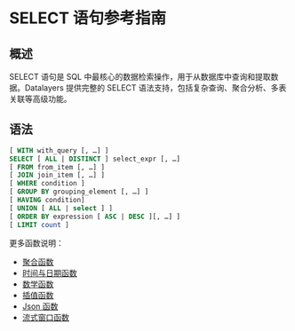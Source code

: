 # SELECT 语句参考指南

## 概述
SELECT 语句是 SQL 中最核心的数据检索操作，用于从数据库中查询和提取数据。Datalayers 提供完整的 SELECT 语法支持，包括复杂查询、聚合分析、多表关联等高级功能。

## 语法

```SQL
[ WITH with_query [, …] ]
SELECT [ ALL | DISTINCT ] select_expr [, …]
[ FROM from_item [, …] ]
[ JOIN join_item [, …] ]
[ WHERE condition ]
[ GROUP BY grouping_element [, …] ]
[ HAVING condition]
[ UNION [ ALL | select ] ]
[ ORDER BY expression [ ASC | DESC ][, …] ]
[ LIMIT count ]
```

更多函数说明：

* [聚合函数](../aggregation.md)
* [时间与日期函数](../date.md)
* [数学函数](../math.md)
* [插值函数](../gap_fill.md)
* [Json 函数](../json.md)
* [流式窗口函数](../streaming-window.md)
